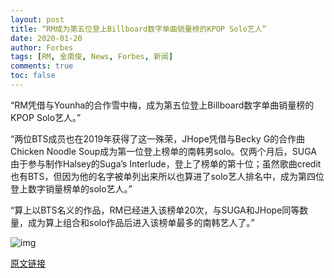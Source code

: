 ```yaml
---
layout: post
title: “RM成为第五位登上Billboard数字单曲销量榜的KPOP Solo艺人”
date: 2020-01-20
author: Forbes
tags: [RM, 金南俊, News, Forbes, 新闻]
comments: true
toc: false
---
```


“RM凭借与Younha的合作雪中梅，成为第五位登上Billboard数字单曲销量榜的KPOP Solo艺人。”

 “两位BTS成员也在2019年获得了这一殊荣，JHope凭借与Becky G的合作曲Chicken Noodle Soup成为第一位登上榜单的南韩男solo。仅两个月后，SUGA由于参与制作Halsey的Suga’s Interlude，登上了榜单的第十位；虽然歌曲credit也有BTS，但因为他的名字被单列出来所以也算进了solo艺人排名中，成为第四位登上数字销量榜单的solo艺人。”

 “算上以BTS名义的作品，RM已经进入该榜单20次，与SUGA和JHope同等数量，成为算上组合和solo作品后进入该榜单最多的南韩艺人了。”

![img](https://tva1.sinaimg.cn/large/00831rSTgy1gcku8rs6e7j30jr0cu0tm.jpg)

 [原文链接](https://www.forbes.com/sites/hughmcintyre/2020/01/20/btss-rm-is-the-fifth-k-pop-soloist-to-reach-billboards-digital-song-sales-chart/amp/?__twitter_impression=true)